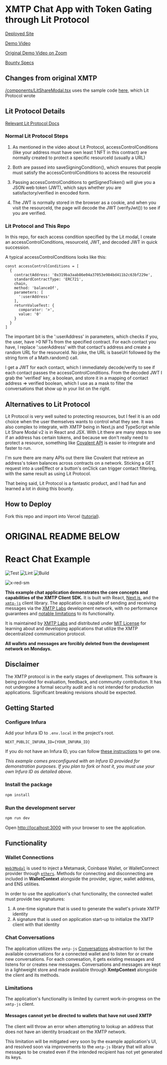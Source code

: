 # XMTP Chat App with Token Gating through Lit Protocol

[Deployed Site](https://lit-xmtp-georgefane.vercel.app/)

[Demo Video](https://youtu.be/QTd6Cz9Ak_U)

[Original Demo Video on Zoom](https://umich.zoom.us/rec/share/2RKIcsiemFo8PxLIjnwC7asRJ6LDi2JVVgD7gCk0hkKQWjE6Ta_RtaGQHp4SrNt1.j35E2Mb63c3e9lZT?startTime=1653631725000)

[Bounty Specs](https://gitcoin.co/issue/28892)

## Changes from original XMTP

[/components/LitShareModal.tsx](https://github.com/GeorgeFane/lit-xmtp/blob/main/components/LitShareModal.tsx) uses the sample code [here](https://github.com/LIT-Protocol/lit-share-modal-v2#usage), which Lit Protocol wrote

## Lit Protocol Details

[Relevant Lit Protocol Docs](https://developer.litprotocol.com/docs/littools/jssdk/dynamiccontent/#provisoning-access-to-a-resource)

### Normal Lit Protocol Steps

1. As mentioned in the video about Lit Protocol, accessControlConditions (like your address must have own least 1 NFT in this contract) are normally created to protect a specific resourceId (usually a URL)

2. Both are passed into saveSigningCondition(), which ensures that people must satisfy the accessControlConditions to access the resourceId

3. Passing accessControlConditions to getSignedToken() will give you a JSON web token (JWT), which says whether you are satisfactory/verified in encoded form. 

4. The JWT is normally stored in the browser as a cookie, and when you visit the resourceId, the page will decode the JWT (verifyJwt()) to see if you are verified.

### Lit Protocol and This Repo

In this repo, for each access condition specified by the Lit modal, I create an accessControlConditions, resourceId, JWT, and decoded JWT in quick succession.

A typical accessControlConditions looks like this:
```
const accessControlConditions = [
  {
    contractAddress: '0x319ba3aab86e04a37053e984bd411b2c63bf229e',
    standardContractType: 'ERC721',
    chain,
    method: 'balanceOf',
    parameters: [
      ':userAddress'
    ],
    returnValueTest: {
      comparator: '>',
      value: '0'
    }
  }
]
```

The important bit is the ':userAddress' in parameters, which checks if you, the user, have >0 NFTs from the specified contract. For each contact you have, I replace ':userAddress' with that contact's address and create a random URL for the resourceId. No joke, the URL is baseUrl followed by the string form of a Math.random() call.

I get a JWT for each contact, which I immediately decode/verify to see if each contact passes the accessControlConditions. From the decoded JWT I grab the 'verified' key, a boolean, and store it in a mapping of contact address => verified boolean, which I use as a mask to filter the conversations that show up in your list on the right.

## Alternatives to Lit Protocol

Lit Protocol is very well suited to protecting resources, but I feel it is an odd choice when the user themselves wants to control what they see. It was also complex to integrate, with XMTP being in Next.js and TypeScript while Lit Share Modal v2 is in React and JSX. With Lit there are many steps to see if an address has certain tokens, and because we don't really need to protect a resource, something like [Covalent API](https://www.covalenthq.com/docs/api/#/) is easier to integrate and faster to run.

I'm sure there are many APIs out there like Covalent that retrieve an address's token balances across contracts on a network. Sticking a GET request into a useEffect or a button's onClick can trigger contact filtering, with the same result as using Lit Protocol.

That being said, Lit Protocol is a fantastic product, and I had fun and learned a lot in doing this bounty.

## How to Deploy

Fork this repo and import into Vercel ([tutorial](https://vercel.com/guides/deploying-nextjs-with-vercel#vercel-for-git)).

# ORIGINAL README BELOW

# React Chat Example

![Test](https://github.com/xmtp/example-chat-react/actions/workflows/test.yml/badge.svg)
![Lint](https://github.com/xmtp/example-chat-react/actions/workflows/lint.yml/badge.svg)
![Build](https://github.com/xmtp/example-chat-react/actions/workflows/build.yml/badge.svg)

![x-red-sm](https://user-images.githubusercontent.com/510695/163488403-1fb37e86-c673-4b48-954e-8460ae4d4b05.png)

**This example chat application demonstrates the core concepts and capabilities of the XMTP Client SDK.** It is built with React, [Next.js](https://nextjs.org/), and the [`xmtp-js`](https://github.com/xmtp/xmtp-js) client library. The application is capable of sending and receiving messages via the [XMTP Labs](https://xmtp.com) development network, with no performance guarantees and [notable limitations](#limitations) to its functionality.

It is maintained by [XMTP Labs](https://xmtp.com) and distributed under [MIT License](./LICENSE) for learning about and developing applications that utilize the XMTP decentralized communication protocol.

**All wallets and messages are forcibly deleted from the development network on Mondays.**

## Disclaimer

The XMTP protocol is in the early stages of development. This software is being provided for evaluation, feedback, and community contribution. It has not undergone a formal security audit and is not intended for production applications. Significant breaking revisions should be expected.

## Getting Started

### Configure Infura

Add your Infura ID to `.env.local` in the project's root.

```
NEXT_PUBLIC_INFURA_ID={YOUR_INFURA_ID}
```

If you do not have an Infura ID, you can follow [these instructions](https://blog.infura.io/getting-started-with-infura-28e41844cc89/) to get one.

_This example comes preconfigured with an Infura ID provided for demonstration purposes. If you plan to fork or host it, you must use your own Infura ID as detailed above._

### Install the package

```bash
npm install
```

### Run the development server

```bash
npm run dev
```

Open [http://localhost:3000](http://localhost:3000) with your browser to see the application.

## Functionality

### Wallet Connections

[`Web3Modal`](https://github.com/Web3Modal/web3modal) is used to inject a Metamask, Coinbase Wallet, or WalletConnect provider through [`ethers`](https://docs.ethers.io/v5/). Methods for connecting and disconnecting are included in **WalletContext** alongside the provider, signer, wallet address, and ENS utilities.

In order to use the application's chat functionality, the connected wallet must provide two signatures:

1. A one-time signature that is used to generate the wallet's private XMTP identity
2. A signature that is used on application start-up to initialize the XMTP client with that identity

### Chat Conversations

The application utilizes the `xmtp-js` [Conversations](https://github.com/xmtp/xmtp-js#conversations) abstraction to list the available conversations for a connected wallet and to listen for or create new conversations. For each convesation, it gets existing messages and listens for or creates new messages. Conversations and messages are kept in a lightweight store and made available through **XmtpContext** alongside the client and its methods.

### Limitations

The application's functionality is limited by current work-in-progress on the `xmtp-js` client.

#### Messages cannot yet be directed to wallets that have not used XMTP

The client will throw an error when attempting to lookup an address that does not have an identity broadcast on the XMTP network.

This limitation will be mitigated very soon by the example application's UI, and resolved soon via improvements to the `xmtp-js` library that will allow messages to be created even if the intended recipient has not yet generated its keys.

